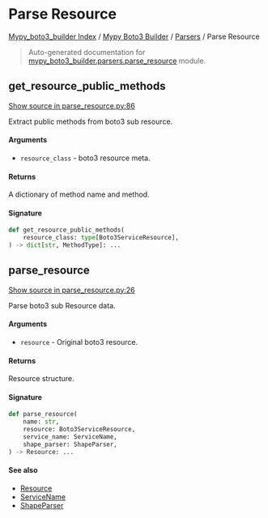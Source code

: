 # Parse Resource

[Mypy_boto3_builder Index](../../README.md#mypy_boto3_builder-index) /
[Mypy Boto3 Builder](../index.md#mypy-boto3-builder) /
[Parsers](./index.md#parsers) /
Parse Resource

> Auto-generated documentation for [mypy_boto3_builder.parsers.parse_resource](https://github.com/youtype/mypy_boto3_builder/blob/main/mypy_boto3_builder/parsers/parse_resource.py) module.

## get_resource_public_methods

[Show source in parse_resource.py:86](https://github.com/youtype/mypy_boto3_builder/blob/main/mypy_boto3_builder/parsers/parse_resource.py#L86)

Extract public methods from boto3 sub resource.

#### Arguments

- `resource_class` - boto3 resource meta.

#### Returns

A dictionary of method name and method.

#### Signature

```python
def get_resource_public_methods(
    resource_class: type[Boto3ServiceResource],
) -> dict[str, MethodType]: ...
```



## parse_resource

[Show source in parse_resource.py:26](https://github.com/youtype/mypy_boto3_builder/blob/main/mypy_boto3_builder/parsers/parse_resource.py#L26)

Parse boto3 sub Resource data.

#### Arguments

- `resource` - Original boto3 resource.

#### Returns

Resource structure.

#### Signature

```python
def parse_resource(
    name: str,
    resource: Boto3ServiceResource,
    service_name: ServiceName,
    shape_parser: ShapeParser,
) -> Resource: ...
```

#### See also

- [Resource](../structures/resource.md#resource)
- [ServiceName](../service_name.md#servicename)
- [ShapeParser](./shape_parser.md#shapeparser)
